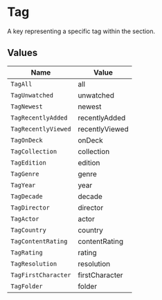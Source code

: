 # Tag

A key representing a specific tag within the section.


## Values

| Name                | Value               |
| ------------------- | ------------------- |
| `TagAll`            | all                 |
| `TagUnwatched`      | unwatched           |
| `TagNewest`         | newest              |
| `TagRecentlyAdded`  | recentlyAdded       |
| `TagRecentlyViewed` | recentlyViewed      |
| `TagOnDeck`         | onDeck              |
| `TagCollection`     | collection          |
| `TagEdition`        | edition             |
| `TagGenre`          | genre               |
| `TagYear`           | year                |
| `TagDecade`         | decade              |
| `TagDirector`       | director            |
| `TagActor`          | actor               |
| `TagCountry`        | country             |
| `TagContentRating`  | contentRating       |
| `TagRating`         | rating              |
| `TagResolution`     | resolution          |
| `TagFirstCharacter` | firstCharacter      |
| `TagFolder`         | folder              |
